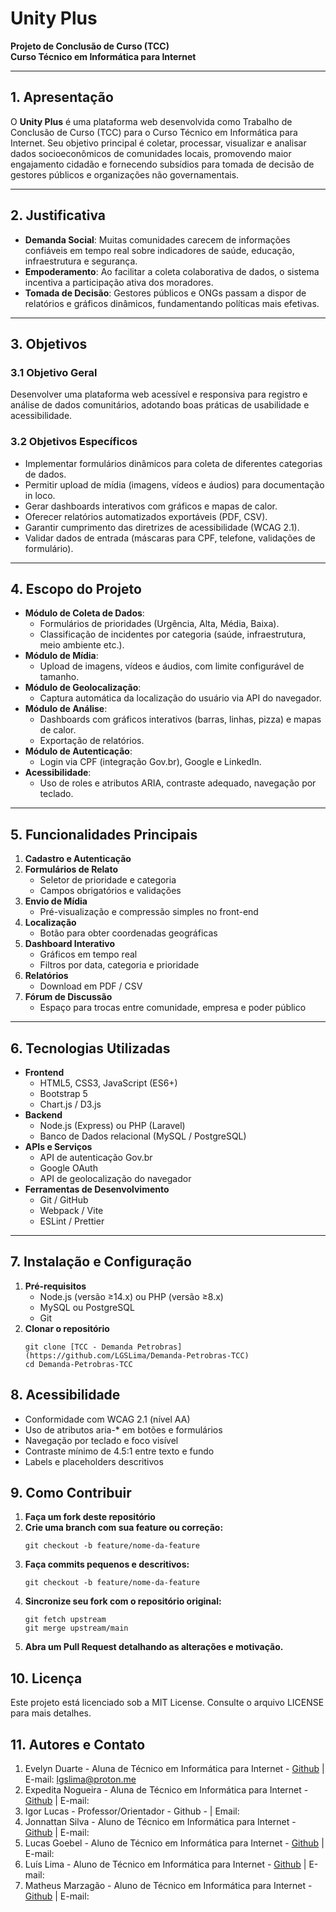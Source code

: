 # Unity Plus

**Projeto de Conclusão de Curso (TCC)  
Curso Técnico em Informática para Internet**

---

## 1. Apresentação

O **Unity Plus** é uma plataforma web desenvolvida como Trabalho de Conclusão de Curso (TCC) para o Curso Técnico em Informática para Internet. Seu objetivo principal é coletar, processar, visualizar e analisar dados socioeconômicos de comunidades locais, promovendo maior engajamento cidadão e fornecendo subsídios para tomada de decisão de gestores públicos e organizações não governamentais.

---

## 2. Justificativa

- **Demanda Social**: Muitas comunidades carecem de informações confiáveis em tempo real sobre indicadores de saúde, educação, infraestrutura e segurança.  
- **Empoderamento**: Ao facilitar a coleta colaborativa de dados, o sistema incentiva a participação ativa dos moradores.  
- **Tomada de Decisão**: Gestores públicos e ONGs passam a dispor de relatórios e gráficos dinâmicos, fundamentando políticas mais efetivas.

---

## 3. Objetivos

### 3.1 Objetivo Geral  
Desenvolver uma plataforma web acessível e responsiva para registro e análise de dados comunitários, adotando boas práticas de usabilidade e acessibilidade.

### 3.2 Objetivos Específicos  
- Implementar formulários dinâmicos para coleta de diferentes categorias de dados.  
- Permitir upload de mídia (imagens, vídeos e áudios) para documentação in loco.  
- Gerar dashboards interativos com gráficos e mapas de calor.  
- Oferecer relatórios automatizados exportáveis (PDF, CSV).  
- Garantir cumprimento das diretrizes de acessibilidade (WCAG 2.1).  
- Validar dados de entrada (máscaras para CPF, telefone, validações de formulário).

---

## 4. Escopo do Projeto

- **Módulo de Coleta de Dados**:  
  - Formulários de prioridades (Urgência, Alta, Média, Baixa).  
  - Classificação de incidentes por categoria (saúde, infraestrutura, meio ambiente etc.).  
- **Módulo de Mídia**:  
  - Upload de imagens, vídeos e áudios, com limite configurável de tamanho.  
- **Módulo de Geolocalização**:  
  - Captura automática da localização do usuário via API do navegador.  
- **Módulo de Análise**:  
  - Dashboards com gráficos interativos (barras, linhas, pizza) e mapas de calor.  
  - Exportação de relatórios.  
- **Módulo de Autenticação**:  
  - Login via CPF (integração Gov.br), Google e LinkedIn.  
- **Acessibilidade**:  
  - Uso de roles e atributos ARIA, contraste adequado, navegação por teclado.

---

## 5. Funcionalidades Principais

1. **Cadastro e Autenticação**  
2. **Formulários de Relato**  
   - Seletor de prioridade e categoria  
   - Campos obrigatórios e validações  
3. **Envio de Mídia**  
   - Pré-visualização e compressão simples no front-end  
4. **Localização**  
   - Botão para obter coordenadas geográficas  
5. **Dashboard Interativo**  
   - Gráficos em tempo real  
   - Filtros por data, categoria e prioridade  
6. **Relatórios**  
   - Download em PDF / CSV  
7. **Fórum de Discussão**  
   - Espaço para trocas entre comunidade, empresa e poder público  

---

## 6. Tecnologias Utilizadas

- **Frontend**  
  - HTML5, CSS3, JavaScript (ES6+)  
  - Bootstrap 5  
  - Chart.js / D3.js  
- **Backend**  
  - Node.js (Express) ou PHP (Laravel)  
  - Banco de Dados relacional (MySQL / PostgreSQL)  
- **APIs e Serviços**  
  - API de autenticação Gov.br  
  - Google OAuth  
  - API de geolocalização do navegador  
- **Ferramentas de Desenvolvimento**  
  - Git / GitHub  
  - Webpack / Vite  
  - ESLint / Prettier  

---

## 7. Instalação e Configuração

1. **Pré-requisitos**  
   - Node.js (versão ≥14.x) ou PHP (versão ≥8.x)  
   - MySQL ou PostgreSQL  
   - Git  
2. **Clonar o repositório**  
   ```
   git clone [TCC - Demanda Petrobras](https://github.com/LGSLima/Demanda-Petrobras-TCC)
   cd Demanda-Petrobras-TCC
   ```

## 8. Acessibilidade

- Conformidade com WCAG 2.1 (nível AA)
- Uso de atributos aria-* em botões e formulários
- Navegação por teclado e foco visível
- Contraste mínimo de 4.5:1 entre texto e fundo
- Labels e placeholders descritivos

## 9. Como Contribuir

1. **Faça um fork deste repositório**
2. **Crie uma branch com sua feature ou correção:**
   ```
   git checkout -b feature/nome-da-feature
   ```
3. **Faça commits pequenos e descritivos:**
   ```
   git checkout -b feature/nome-da-feature
   ```
4. **Sincronize seu fork com o repositório original:**
   ```
   git fetch upstream
   git merge upstream/main
   ```
5. **Abra um Pull Request detalhando as alterações e motivação.**

## 10. Licença

Este projeto está licenciado sob a MIT License.
Consulte o arquivo LICENSE para mais detalhes.

## 11. Autores e Contato

1. Evelyn Duarte - Aluna de Técnico em Informática para Internet - [Github](https://github.com/evelynduarte02) | E-mail: lgslima@proton.me
2. Expedita Nogueira - Aluna de Técnico em Informática para Internet - [Github](https://github.com/ExpeditaNogueira) | E-mail:
3. Igor Lucas - Professor/Orientador - Github - | Email: 
4. Jonnattan Silva - Aluno de Técnico em Informática para Internet - [Github](https://github.com/JonnattanSS) | E-mail:
5. Lucas Goebel - Aluno de Técnico em Informática para Internet - [Github](https://github.com/lgoebel) | E-mail:
6. Luís Lima - Aluno de Técnico em Informática para Internet - [Github](https://github.com/MatheusShuctzo) | E-mail:
7. Matheus Marzagão - Aluno de Técnico em Informática para Internet - [Github](https://github.com/LGSLima) | E-mail:
